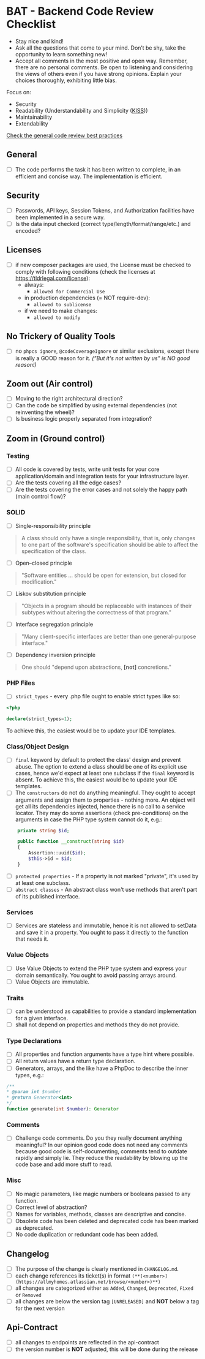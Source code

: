 # BAT - Backend Code Review Checklist

* Stay nice and kind!
* Ask all the questions that come to your mind. Don’t be shy, take the opportunity to learn something new!
* Accept all comments in the most positive and open way. Remember, there are no personal comments. Be open to listening and considering the views of others even if you have strong opinions. Explain your choices thoroughly, exhibiting little bias.

Focus on:

* Security
* Readability (Understandability and Simplicity ([KISS](https://en.wikipedia.org/wiki/KISS_principle)))
* Maintainability
* Extendability

[Check the general code review best practices](https://gitlab.smartexpose.com/allmyhomes/technology/-/blob/4c056fcf20b16c8105402bb639161ccfe8eb1c25/general/clean-code/CODE-REVIEW-BEST-PRACTICES.md#code-review-best-practices)
## General

* [ ] The code performs the task it has been written to complete, in an efficient and concise way. The implementation is efficient.

## Security

* [ ] Passwords, API keys, Session Tokens, and Authorization facilities have been implemented in a secure way.
* [ ] Is the data input checked (correct type/length/format/range/etc.) and encoded?

## Licenses

* [ ] if new composer packages are used, the License must be checked to comply with following conditions (check the licenses at <https://tldrlegal.com/license>):
  * always:
    * `allowed for Commercial Use`
  * in production dependencies (= NOT require-dev):
    * `allowed to sublicense`
  * if we need to make changes:
    * `allowed to modify`

## No Trickery of Quality Tools

* [ ] no `phpcs ignore`, `@codeCoverageIgnore` or similar exclusions, except there is really a GOOD reason for it. *("But it's not written by us" is NO good reason!)*

## Zoom out (Air control)

* [ ] Moving to the right architectural direction?
* [ ] Can the code be simplified by using external dependencies (not reinventing the wheel)?
* [ ] Is business logic properly separated from integration?

## Zoom in (Ground control)

### Testing

* [ ] All code is covered by tests, write unit tests for your core application/domain and integration tests for your infrastructure layer.
* [ ] Are the tests covering all the edge cases?
* [ ] Are the tests covering the error cases and not solely the happy path (main control flow)?

### SOLID

* [ ] Single-responsibility principle

> A class should only have a single responsibility, that is, only changes to one part of the software's specification should be able to affect the specification of the class.

* [ ] Open–closed principle

> "Software entities ... should be open for extension, but closed for modification."

* [ ] Liskov substitution principle

> "Objects in a program should be replaceable with instances of their subtypes without altering the correctness of that program."

* [ ] Interface segregation principle

> "Many client-specific interfaces are better than one general-purpose interface."

* [ ] Dependency inversion principle

> One should "depend upon abstractions, **[not]** concretions."

### PHP Files

* [ ] `strict_types` - every .php file ought to enable strict types like so:

```php
<?php

declare(strict_types=1);
```

To achieve this, the easiest would be to update your IDE templates.

### Class/Object Design

* [ ] `final` keyword by default to protect the class' design and prevent abuse. The option to extend a class should be one of its explicit use cases, hence we'd expect at least one subclass if the `final` keyword is absent. To achieve this, the easiest would be to update your IDE templates.
* [ ] The `constructors` do not do anything meaningful. They ought to accept arguments and assign them to properties - nothing more. An object will get all its dependencies injected, hence there is no call to a service locator. They may do some assertions (check pre-conditions) on the arguments in case the PHP type system cannot do it, e.g.:

```php
    private string $id;

    public function __construct(string $id)
    {
        Assertion::uuid($id);
        $this->id = $id;
    }
```

* [ ] `protected properties` - If a property is not marked "private", it's used by at least one subclass.
* [ ] `abstract classes` - An abstract class won't use methods that aren't part of its published interface.

### Services

* [ ] Services are stateless and immutable, hence it is not allowed to setData and save it in a property. You ought to pass it directly to the function that needs it.

### Value Objects

* [ ] Use Value Objects to extend the PHP type system and express your domain semantically. You ought to avoid passing arrays around.
* [ ] Value Objects are immutable.

### Traits

* [ ] can be understood as capabilities to provide a standard implementation for a given interface.
* [ ] shall not depend on properties and methods they do not provide.

### Type Declarations

* [ ] All properties and function arguments have a type hint where possible.
* [ ] All return values have a return type declaration.
* [ ] Generators, arrays, and the like have a PhpDoc to describe the inner types, e.g.:

```php
/**
* @param int $number
* @return Generator<int>
*/
function generate(int $number): Generator
```

### Comments

* [ ] Challenge code comments. Do you they really document anything meaningful? In our opinion good code does not need any comments because good code is self-documenting, comments tend to outdate rapidly and simply lie. They reduce the readability by blowing up the code base and add more stuff to read.

### Misc

* [ ] No magic parameters, like magic numbers or booleans passed to any function.
* [ ] Correct level of abstraction?
* [ ] Names for variables, methods, classes are descriptive and concise.
* [ ] Obsolete code has been deleted and deprecated code has been marked as deprecated.
* [ ] No code duplication or redundant code has been added.

## Changelog

* [ ] The purpose of the change is clearly mentioned in `CHANGELOG.md`.
* [ ] each change references its ticket(s) in format `(**[<number>](https://allmyhomes.atlassian.net/browse/<number>)**)`
* [ ] all changes are categorized either as `Added`, `Changed`, `Deprecated`, `Fixed` or `Removed`
* [ ] all changes are below the version tag `[UNRELEASED]` and **NOT** below a tag for the next version

## Api-Contract

* [ ] all changes to endpoints are reflected in the api-contract
* [ ] the version number is **NOT** adjusted, this will be done during the release
